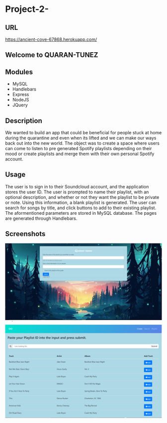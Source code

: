 # Project-2-

## URL
https://ancient-cove-67868.herokuapp.com/

## Welcome to QUARAN-TUNEZ

## Modules
- MySQL
- Handlebars
- Express
- NodeJS
- JQuery

## Description

We wanted to build an app that could be beneficial for people stuck at home during the quarantine and even when its lifted and we can make our ways back out into the new world.
The object was to create a space where users can come to listen to pre generated Spotify playlists depending on their mood or create playlists and merge them with their own personal Spotify account. 

## Usage

The user is to sign in to their Soundcloud account, and the application stores the user ID. The user is prompted to name their playlist, with an optional description, and whether or not they want the playlist to be private or note. Using this information, a blank playlist is generated. The user can search for songs by title, and click buttons to add to their existing playlist. The aformentioned parameters are stored in MySQL database. The pages are generated through Handlebars.

## Screenshots

![GitHub Logo](assets/landingpage.PNG)
![GitHub Logo](assets/List.png)